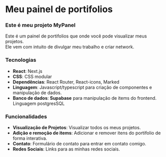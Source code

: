# Meu painel de portifolios

### Este é meu projeto **MyPanel**

Este é um painel de portifolios que onde você pode visualizar meus projetos. <br>
Ele vem com intuito de divulgar meu trabalho e criar network.

### Tecnologias

-   **React**: Next.js
-   **CSS**: CSS modular
-   **Dependências**: React Router, React-icons, Marked
-   **Linguagem**: Javascript/typescript para criação de componentes e manipulação de dados.
-   **Banco de dados**: **Supabase** para manipulação de items do frontend. Linguagem postgresSQL

### Funcionalidades

-   **Visualização de Projetos**: Visualizar todos os meus projetos.
-   **Adição e remoção de items**: Adicionar e remover itens do portifolio de forma interativa.
-   **Contato**: Formulário de contato para entrar em contato comigo.
-   **Redes Sociais**: Links para as minhas redes sociais.
